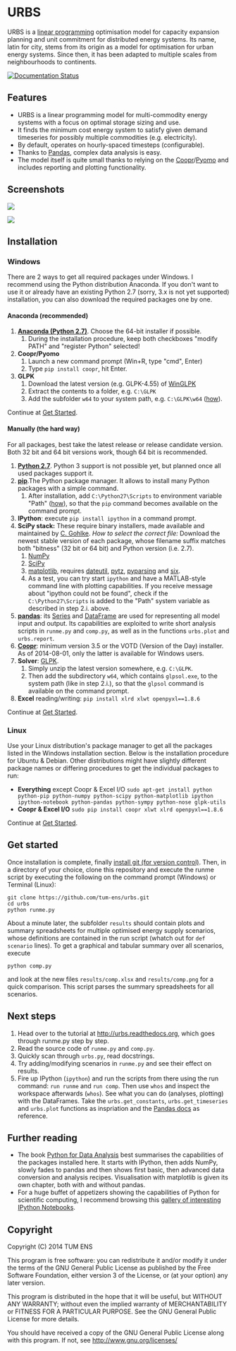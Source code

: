 # URBS

URBS is a [linear programming](https://en.wikipedia.org/wiki/Linear_programming) optimisation model for capacity expansion planning and unit commitment for distributed energy systems. Its name, latin for city, stems from its origin as a model for optimisation for urban energy systems. Since then, it has been adapted to multiple scales from neighbourhoods to continents.

[![Documentation Status](https://readthedocs.org/projects/urbs/badge/?version=latest)](https://readthedocs.org/projects/urbs/?badge=latest)

## Features

  * URBS is a linear programming model for multi-commodity energy systems with a focus on optimal storage sizing and use.
  * It finds the minimum cost energy system to satisfy given demand timeseries for possibly multiple commodities (e.g. electricity).
  * By default, operates on hourly-spaced timesteps (configurable).
  * Thanks to [Pandas](https://pandas.pydata.org), complex data analysis is easy.
  * The model itself is quite small thanks to relying on the [Coopr](https://software.sandia.gov/trac/coopr)/[Pyomo](https://software.sandia.gov/trac/coopr/wiki/Pyomo) and includes reporting and plotting functionality.

## Screenshots

[![](http://ojdo.de/dw/_media/software:urbs:scenario_all_together-elec-north.png?w=400&tok=a9a9d8)](doc/img/plot.png)

[![](http://ojdo.de/dw/_media/software:urbs:comp.png?w=400&tok=0e5b95)](doc/img/comp.png)

## Installation

### Windows

There are 2 ways to get all required packages under Windows. I recommend using the Python distribution Anaconda. If you don't want to use it or already have an existing Python 2.7 (sorry, 3.x is not yet supported) installation, you can also download the required packages one by one.

#### Anaconda (recommended)

  1. **[Anaconda (Python 2.7)](http://continuum.io/downloads)**. Choose the 64-bit installer if possible.
       1. During the installation procedure, keep both checkboxes "modify PATH" and "register Python" selected!
  2. **Coopr/Pyomo**
       1. Launch a new command prompt (Win+R, type "cmd", Enter)
       2. Type `pip install coopr`, hit Enter.
  3. **GLPK**
       1. Download the latest version (e.g. GLPK-4.55) of [WinGLPK](http://sourceforge.net/projects/winglpk/files/winglpk/)
       2. Extract the contents to a folder, e.g. `C:\GLPK`
       3. Add the subfolder `w64` to your system path, e.g. `C:\GLPK\w64` ([how](http://geekswithblogs.net/renso/archive/2009/10/21/how-to-set-the-windows-path-in-windows-7.aspx)).

Continue at [Get Started](#get-started).

#### Manually (the hard way)

For all packages, best take the latest release or release candidate version. Both 32 bit and 64 bit versions work, though 64 bit is recommended.

  1. **[Python 2.7](https://python.org/download)**. Python 3 support is not possible yet, but planned once all used packages support it.
  2. **[pip](https://pip.pypa.io/en/latest/installing.html)**.The Python package manager. It allows to install many Python packages with a simple command. 
      1. After installation, add `C:\Python27\Scripts` to environment variable "Path" ([how](http://geekswithblogs.net/renso/archive/2009/10/21/how-to-set-the-windows-path-in-windows-7.aspx)), so that the `pip` command becomes available on the command prompt.
  3. **IPython**: execute `pip install ipython` in a command prompt.
  4. **SciPy stack:** These require binary installers, made available and maintained by [C. Gohlke](http://www.lfd.uci.edu/~gohlke/pythonlibs/). *How to select the correct file:* Download the newest stable version of each package, whose filename suffix matches both "bitness" (32 bit or 64 bit) and Python version (i.e. 2.7).  
      1. [NumPy](http://www.lfd.uci.edu/~gohlke/pythonlibs/#numpy)
      2. [SciPy](http://www.lfd.uci.edu/~gohlke/pythonlibs/#scipy)
      3. [matplotlib](http://www.lfd.uci.edu/~gohlke/pythonlibs/#matplotlib), requires [dateutil](http://www.lfd.uci.edu/~gohlke/pythonlibs/#python-dateutil), [pytz](http://www.lfd.uci.edu/~gohlke/pythonlibs/#pytz), [pyparsing](http://www.lfd.uci.edu/~gohlke/pythonlibs/#pyparsing) and [six](http://www.lfd.uci.edu/~gohlke/pythonlibs/#six). 
      4. As a test, you can try start `ipython` and have a MATLAB-style command line with plotting capabilities. If you receive message about "ipython could not be found", check if the `C:\Python27\Scripts` is added to the "Path" system variable as described in step 2.i. above.
  5. **[pandas](https://pypi.python.org/pypi/pandas#downloads)**: its [Series](http://pandas.pydata.org/pandas-docs/stable/dsintro.html#series) and [DataFrame](http://pandas.pydata.org/pandas-docs/stable/dsintro.html#dataframe) are used for representing all model input and output. Its capabilities are exploited to write short analysis scripts in `runme.py` and `comp.py`, as well as in the functions `urbs.plot` and `urbs.report`.
  6. **[Coopr](https://software.sandia.gov/trac/coopr/downloader/)**: minimum version 3.5 or the VOTD (Version of the Day) installer. As of 2014-08-01, only the latter is available for Windows users.
  7. **Solver**: [GLPK](http://winglpk.sourceforge.net/). 
      1. Simply unzip the latest version somewhere, e.g. `C:\GLPK`. 
      2. Then add the subdirectory `w64`, which contains `glpsol.exe`, to the system path (like in step 2.i.), so that the `glpsol` command is available on the command prompt.
  8. **Excel** reading/writing: `pip install xlrd xlwt openpyxl==1.8.6`

Continue at [Get Started](#get-started).
  
### Linux

Use your Linux distribution's package manager to get all the packages listed in the Windows installation section. Below is the installation procedure for Ubuntu & Debian. Other distributions might have slightly different package names or differing procedures to get the individual packages to run:

  - **Everything** except Coopr & Excel I/O `sudo apt-get install python python-pip python-numpy python-scipy python-matplotlib ipython ipython-notebook python-pandas python-sympy python-nose glpk-utils`
  - **Coopr & Excel I/O** `sudo pip install coopr xlwt xlrd openpyxl==1.8.6`

Continue at [Get Started](#get-started).

  
## Get started

Once installation is complete, finally [install git (for version control)](http://git-scm.com/). Then, in a directory of your choice, clone this repository and execute the runme script by executing the following on the command prompt (Windows) or Terminal (Linux): 

    git clone https://github.com/tum-ens/urbs.git
    cd urbs
    python runme.py

About a minute later, the subfolder `results` should contain plots and summary spreadsheets for multiple optimised energy supply scenarios, whose definitions are contained in the run script (whatch out for `def scenario` lines). To get a graphical and tabular summary over all scenarios, execute

    python comp.py

and look at the new files `results/comp.xlsx` and `results/comp.png` for a quick comparison. This script parses the summary spreadsheets for all scenarios.

## Next steps

  1. Head over to the tutorial at http://urbs.readthedocs.org, which goes through runme.py step by step. 
  2. Read the source code of `runme.py` and `comp.py`. 
  3. Quickly scan through `urbs.py`, read docstrings.
  4. Try adding/modifying scenarios in `runme.py` and see their effect on results.
  5. Fire up IPython (`ipython`) and run the scripts from there using the run command: `run runme` and `run comp`. Then use `whos` and inspect the workspace afterwards (`whos`). See what you can do (analyses, plotting) with the DataFrames. Take the `urbs.get_constants`, `urbs.get_timeseries` and `urbs.plot` functions as inspriation and the [Pandas docs](http://pandas.pydata.org/pandas-docs/stable/) as reference.
  
## Further reading

  - The book [Python for Data Analysis](http://shop.oreilly.com/product/0636920023784.do) best summarises the capabilities of the packages installed here. It starts with IPython, then adds NumPy, slowly fades to pandas and then shows first basic, then advanced data conversion and analysis recipes. Visualisation with matplotlib is given its own chapter, both with and without pandas.
  - For a huge buffet of appetizers showing the capabilities of Python for scientific computing, I recommend browsing this [gallery of interesting IPython Notebooks](https://github.com/ipython/ipython/wiki/A-gallery-of-interesting-IPython-Notebooks).
  
## Copyright

Copyright (C) 2014  TUM ENS

This program is free software: you can redistribute it and/or modify
it under the terms of the GNU General Public License as published by
the Free Software Foundation, either version 3 of the License, or
(at your option) any later version.

This program is distributed in the hope that it will be useful,
but WITHOUT ANY WARRANTY; without even the implied warranty of
MERCHANTABILITY or FITNESS FOR A PARTICULAR PURPOSE.  See the
GNU General Public License for more details.

You should have received a copy of the GNU General Public License
along with this program.  If not, see <http://www.gnu.org/licenses/>
